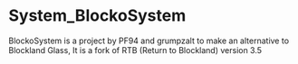 # System_BlockoSystem
BlockoSystem is a project by PF94 and grumpzalt to make an alternative to Blockland Glass, It is a fork of RTB (Return to Blockland) version 3.5


